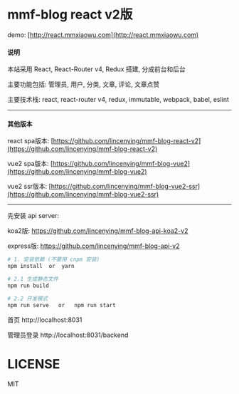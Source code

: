 # mmf-blog react v2版

demo: [http://react.mmxiaowu.com](http://react.mmxiaowu.com)

#### 说明

本站采用 React, React-Router v4, Redux 搭建, 分成前台和后台

主要功能包括: 管理员, 用户, 分类, 文章, 评论, 文章点赞

主要技术栈: react, react-router v4, redux, immutable, webpack, babel, eslint

---

#### 其他版本

react spa版本: [https://github.com/lincenying/mmf-blog-react-v2](https://github.com/lincenying/mmf-blog-react-v2)

vue2 spa版本: [https://github.com/lincenying/mmf-blog-vue2](https://github.com/lincenying/mmf-blog-vue2)

vue2 ssr版本: [https://github.com/lincenying/mmf-blog-vue2-ssr](https://github.com/lincenying/mmf-blog-vue2-ssr)

---

先安装 api server:

koa2版: https://github.com/lincenying/mmf-blog-api-koa2-v2

express版: https://github.com/lincenying/mmf-blog-api-v2

```bash
# 1. 安装依赖 (不要用 cnpm 安装)
npm install  or  yarn

# 2.1 生成静态文件
npm run build

# 2.2 开发模式
npm run serve   or   npm run start

```

首页
http://localhost:8031

管理员登录
http://localhost:8031/backend

# LICENSE

MIT
